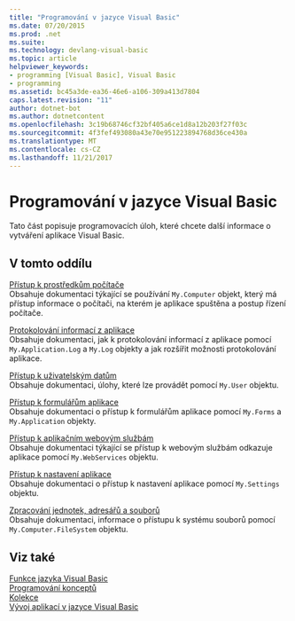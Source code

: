 ```yaml
---
title: "Programování v jazyce Visual Basic"
ms.date: 07/20/2015
ms.prod: .net
ms.suite: 
ms.technology: devlang-visual-basic
ms.topic: article
helpviewer_keywords:
- programming [Visual Basic], Visual Basic
- programming
ms.assetid: bc45a3de-ea36-46e6-a106-309a413d7804
caps.latest.revision: "11"
author: dotnet-bot
ms.author: dotnetcontent
ms.openlocfilehash: 3c19b68746cf32bf405a6ce1d8a12b203f27f03c
ms.sourcegitcommit: 4f3fef493080a43e70e951223894768d36ce430a
ms.translationtype: MT
ms.contentlocale: cs-CZ
ms.lasthandoff: 11/21/2017
---
```

# <a name="programming-in-visual-basic"></a>Programování v jazyce Visual Basic
Tato část popisuje programovacích úloh, které chcete další informace o vytváření aplikace Visual Basic.  
  
## <a name="in-this-section"></a>V tomto oddílu  
 [Přístup k prostředkům počítače](../../../visual-basic/developing-apps/programming/computer-resources/computer-resources.md)  
 Obsahuje dokumentaci týkající se používání `My.Computer` objekt, který má přístup informace o počítači, na kterém je aplikace spuštěna a postup řízení počítače.  
  
 [Protokolování informací z aplikace](../../../visual-basic/developing-apps/programming/log-info/logging-information-from-the-application.md)  
 Obsahuje dokumentaci, jak k protokolování informací z aplikace pomocí `My.Application.Log` a `My.Log` objekty a jak rozšířit možnosti protokolování aplikace.  
  
 [Přístup k uživatelským datům](../../../visual-basic/developing-apps/programming/accessing-user-data.md)  
 Obsahuje dokumentaci, úlohy, které lze provádět pomocí `My.User` objektu.  
  
 [Přístup k formulářům aplikace](../../../visual-basic/developing-apps/programming/accessing-application-forms.md)  
 Obsahuje dokumentaci o přístup k formulářům aplikace pomocí `My.Forms` a `My.Application` objekty.  
  
 [Přístup k aplikačním webovým službám](../../../visual-basic/developing-apps/programming/accessing-application-web-services.md)  
 Obsahuje dokumentaci týkající se přístup k webovým službám odkazuje aplikace pomocí `My.WebServices` objektu.  
  
 [Přístup k nastavení aplikace](../../../visual-basic/developing-apps/programming/app-settings/accessing-application-settings.md)  
 Obsahuje dokumentaci o přístup k nastavení aplikace pomocí `My.Settings` objektu.  
  
 [Zpracování jednotek, adresářů a souborů](../../../visual-basic/developing-apps/programming/drives-directories-files/processing.md)  
 Obsahuje dokumentaci, informace o přístupu k systému souborů pomocí `My.Computer.FileSystem` objektu.  
  
## <a name="see-also"></a>Viz také  
 [Funkce jazyka Visual Basic](../../../visual-basic/programming-guide/language-features/index.md)  
 [Programování konceptů](../../../visual-basic/programming-guide/concepts/index.md)  
 [Kolekce](../../../visual-basic/programming-guide/concepts/collections.md)  
 [Vývoj aplikací v jazyce Visual Basic](../../../visual-basic/developing-apps/index.md)
